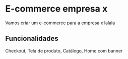 # E-commerce empresa x

Vamos criar um e-commerce para a empresa x lalala

## Funcionalidades

Checkout, Tela de produto, Catálogo, Home com banner
